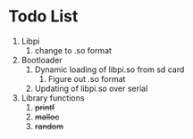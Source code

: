# Todo List

1. Libpi
    1. change to .so format
2. Bootloader
    1. Dynamic loading of libpi.so from sd card
        1. Figure out .so format
    2. Updating of libpi.so over serial
3. Library functions
    1. ~~printf~~
    2. ~~malloc~~
    3. ~~random~~
